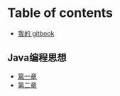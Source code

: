# Table of contents

* [我的 gitbook](README.md)

## Java编程思想

* [第一章](java-bian-cheng-si-xiang/di-yi-zhang.md)
* [第二章](java-bian-cheng-si-xiang/di-er-zhang.md)

